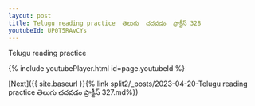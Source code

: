 ```yaml
---
layout: post
title: Telugu reading practice  తెలుగు  చదవడం  ప్రాక్టీస్ 328
youtubeId: UP0T5RAvCYs
---
```

 
 
Telugu reading practice
 
 
 
 
 


{% include youtubePlayer.html id=page.youtubeId %}
 
[Next]({{ site.baseurl }}{% link  split2/_posts/2023-04-20-Telugu reading practice  తెలుగు  చదవడం  ప్రాక్టీస్ 327.md%})
 
